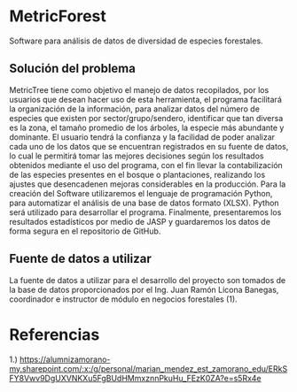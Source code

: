 # MetricForest
Software para análisis de datos de diversidad de especies forestales.

## Solución del problema
MetricTree tiene como objetivo el manejo de datos recopilados, por los usuarios que desean hacer
uso de esta herramienta, el programa facilitará la organización de la información, para analizar datos
del número de especies que existen por sector/grupo/sendero, identificar que tan diversa es la zona,
el tamaño promedio de los árboles, la especie más abundante y dominante. El usuario tendrá la
confianza y la facilidad de poder analizar cada uno de los datos que se encuentran registrados en su
fuente de datos, lo cual le permitirá tomar las mejores decisiones según los resultados obtenidos
mediante el uso del programa, con el fin llevar la contabilización de las especies presentes en el
bosque o plantaciones, realizando los ajustes que desencadenen mejoras considerables en la
producción.
Para la creación del Software utilizaremos el lenguaje de programación Python, para automatizar el análisis
de una base de datos formato (XLSX). Python será utilizado para desarrollar el programa. Finalmente,
presentaremos los resultados estadísticos por medio de JASP y guardaremos los datos de forma segura en el
repositorio de GitHub.

## Fuente de datos a utilizar 
La fuente de datos a utilizar para el desarrollo del proyecto son tomados de la base de datos
proporcionados por el Ing. Juan Ramón Licona Banegas, coordinador e instructor de módulo en
negocios forestales (1).

# Referencias
1.) https://alumnizamorano-my.sharepoint.com/:x:/g/personal/marian_mendez_est_zamorano_edu/ERkSFY8Vwv9DgUXVNKXu5FgBUdHMmxznnPkuHu_FEzK0ZA?e=s5Rx4e

